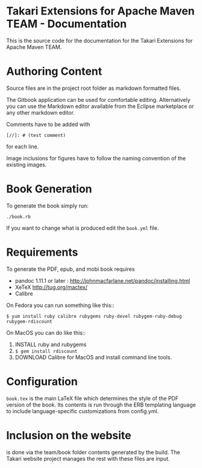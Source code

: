 # Takari Extensions for Apache Maven TEAM  - Documentation

This is the source code for the documentation for the Takari Extensions for
Apache Maven TEAM.

# Authoring Content

Source files are in the project root folder as markdown formatted files.

The Gitbook application can be used for comfortable editing. Alternatively you
can use the Markdown editor available from the Eclipse marketplace or any other
 markdown editor.

Comments have to be added with

    [//]: # (test comment)

for each line.

Image inclusions for figures have to follow the naming convention of the
existing images.

# Book Generation

To generate the book simply run:

```
./book.rb
```

If you want to change what is produced edit the `book.yml` file.

# Requirements

To generate the PDF, epub, and mobi book requires 

* pandoc 1.11.1 or later : http://johnmacfarlane.net/pandoc/installing.html
* XeTeX http://tug.org/mactex/ 
* Calibre

On Fedora you can run something like this::

    $ yum install ruby calibre rubygems ruby-devel rubygem-ruby-debug rubygem-rdiscount

On MacOS you can do like this::
  
1. INSTALL ruby and rubygems
2. `$ gem install rdiscount`
3. DOWNLOAD Calibre for MacOS and install command line tools. 

# Configuration

`book.tex` is the main LaTeX file which determines the style of the PDF version 
of the book. Its contents is run through the ERB templating language to include 
language-specific customizations from config.yml.


# Inclusion on the website

is done via the team/book folder contents generated by the build. The Takari website project
manages the rest with these files are input.
